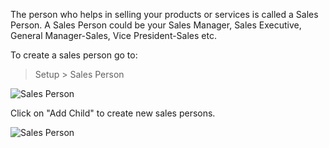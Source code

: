 The person who helps in selling your products or services is called a Sales
Person. A Sales Person could be your Sales Manager, Sales Executive, General
Manager-Sales, Vice President-Sales etc.

To create a sales person go to:

> Setup > Sales Person

![Sales Person](assets/erpnext_org/images/erpnext/sales-person-1.png)

  

Click on "Add Child" to create new sales persons.

![Sales Person](assets/erpnext_org/images/erpnext/sales-person-2.png)

